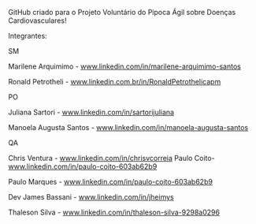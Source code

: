 GitHub criado para o Projeto Voluntário do Pipoca Ágil sobre Doenças Cardiovasculares!

Integrantes:

SM

Marilene Arquimimo - www.linkedin.com/in/marilene-arquimimo-santos

Ronald Petrotheli - www.linkedin.com.br/in/RonaldPetrothelicapm

PO

Juliana Sartori - www.linkedin.com/in/sartorijuliana

Manoela Augusta Santos - www.linkedin.com/in/manoela-augusta-santos

QA

Chris Ventura - www.linkedin.com/in/chrisvcorreia
Paulo Coito- www.linkedin.com/in/paulo-coito-603ab62b9


Paulo Marques - www.linkedin.com/in/paulo-coito-603ab62b9

Dev
James Bassani - www.linkedin.com/in/jheimys

Thaleson Silva - www.linkedin.com/in/thaleson-silva-9298a0296
